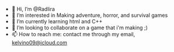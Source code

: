 - 👋 Hi, I’m @Radlira
- 👀 I’m interested in Making adventure, horror, and survival games
- 🌱 I’m currently learning html and C++
- 💞️ I’m looking to collaborate on a game that i'm making ;)
- 📫 How to reach me: contact me through my email, kelvino09@icloud.com

<!---
Radlira/Radlira is a ✨ special ✨ repository because its `README.md` (this file) appears on your GitHub profile.
You can click the Preview link to take a look at your changes.
--->
